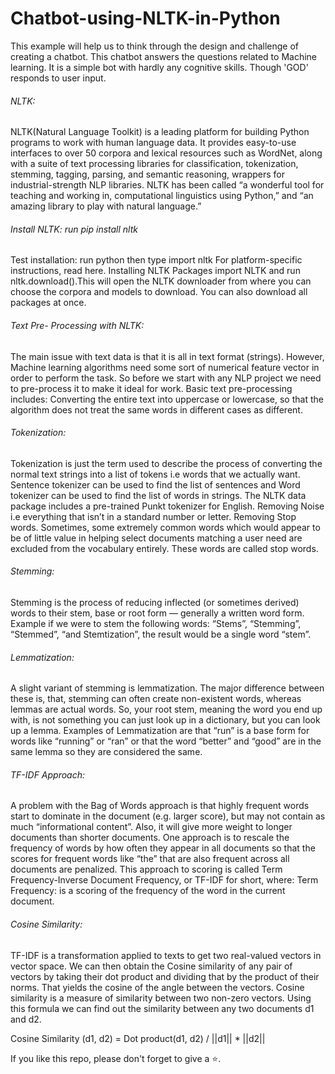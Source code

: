 # Chatbot-using-NLTK-in-Python
This example will help us to think through the design and challenge of creating a chatbot. This chatbot answers the questions related to Machine learning. It is a simple bot with hardly any cognitive skills. Though 'GOD' responds to user input.


###### NLTK:
NLTK(Natural Language Toolkit) is a leading platform for building Python programs to work with human language data. It provides easy-to-use interfaces to over 50 corpora and lexical resources such as WordNet, along with a suite of text processing libraries for classification, tokenization, stemming, tagging, parsing, and semantic reasoning, wrappers for industrial-strength NLP libraries. NLTK has been called “a wonderful tool for teaching and working in, computational linguistics using Python,” and “an amazing library to play with natural language.”


###### Install NLTK: run pip install nltk
Test installation: run python then type import nltk
For platform-specific instructions, read here.
Installing NLTK Packages import NLTK and run nltk.download().This will open the NLTK downloader from where you can choose the corpora and models to download. You can also download all packages at once.

###### Text Pre- Processing with NLTK:
The main issue with text data is that it is all in text format (strings). However, Machine learning algorithms need some sort of numerical feature vector in order to perform the task. So before we start with any NLP project we need to pre-process it to make it ideal for work. Basic text pre-processing includes: Converting the entire text into uppercase or lowercase, so that the algorithm does not treat the same words in different cases as different.

###### Tokenization:
Tokenization is just the term used to describe the process of converting the normal text strings into a list of tokens i.e words that we actually want. Sentence tokenizer can be used to find the list of sentences and Word tokenizer can be used to find the list of words in strings. The NLTK data package includes a pre-trained Punkt tokenizer for English. Removing Noise i.e everything that isn’t in a standard number or letter. Removing Stop words. Sometimes, some extremely common words which would appear to be of little value in helping select documents matching a user need are excluded from the vocabulary entirely. These words are called stop words.

###### Stemming:
Stemming is the process of reducing inflected (or sometimes derived) words to their stem, base or root form — generally a written word form. Example if we were to stem the following words: “Stems”, “Stemming”, “Stemmed”, “and Stemtization”, the result would be a single word “stem”.

###### Lemmatization:
A slight variant of stemming is lemmatization. The major difference between these is, that, stemming can often create non-existent words, whereas lemmas are actual words. So, your root stem, meaning the word you end up with, is not something you can just look up in a dictionary, but you can look up a lemma. Examples of Lemmatization are that “run” is a base form for words like “running” or “ran” or that the word “better” and “good” are in the same lemma so they are considered the same.

###### TF-IDF Approach:
A problem with the Bag of Words approach is that highly frequent words start to dominate in the document (e.g. larger score), but may not contain as much “informational content”. Also, it will give more weight to longer documents than shorter documents. One approach is to rescale the frequency of words by how often they appear in all documents so that the scores for frequent words like “the” that are also frequent across all documents are penalized. This approach to scoring is called Term Frequency-Inverse Document Frequency, or TF-IDF for short, where: Term Frequency: is a scoring of the frequency of the word in the current document.

###### Cosine Similarity:
TF-IDF is a transformation applied to texts to get two real-valued vectors in vector space. We can then obtain the Cosine similarity of any pair of vectors by taking their dot product and dividing that by the product of their norms. That yields the cosine of the angle between the vectors. Cosine similarity is a measure of similarity between two non-zero vectors. Using this formula we can find out the similarity between any two documents d1 and d2.

Cosine Similarity (d1, d2) = Dot product(d1, d2) / ||d1|| * ||d2||

If you like this repo, please don't forget to give a ⭐.
